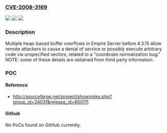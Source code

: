 ### [CVE-2008-3169](https://cve.mitre.org/cgi-bin/cvename.cgi?name=CVE-2008-3169)
![](https://img.shields.io/static/v1?label=Product&message=n%2Fa&color=blue)
![](https://img.shields.io/static/v1?label=Version&message=n%2Fa&color=blue)
![](https://img.shields.io/static/v1?label=Vulnerability&message=n%2Fa&color=brighgreen)

### Description

Multiple heap-based buffer overflows in Empire Server before 4.3.15 allow remote attackers to cause a denial of service or possibly execute arbitrary code via unspecified vectors, related to a "coordinate normalization bug." NOTE: some of these details are obtained from third party information.

### POC

#### Reference
- http://sourceforge.net/project/shownotes.php?group_id=24031&release_id=600111

#### Github
No PoCs found on GitHub currently.


